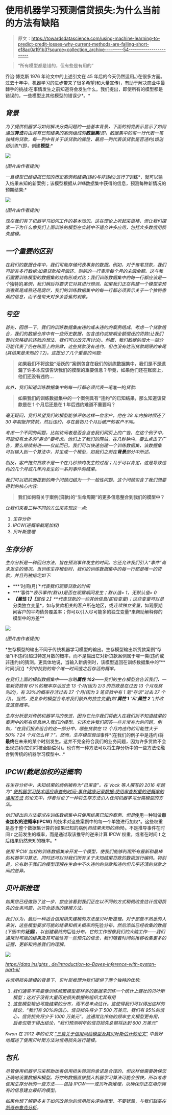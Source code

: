 # 使用机器学习预测信贷损失:为什么当前的方法有缺陷

> 原文：<https://towardsdatascience.com/using-machine-learning-to-predict-credit-losses-why-current-methods-are-falling-short-e18ac0a191b3?source=collection_archive---------54----------------------->

> “所有模型都是错的，但有些是有用的”

乔治·博克斯 1976 年论文中的上述引文在 45 年后的今天仍然适用。)在很多方面。过去十年中，机器学习的进步带来了很多希望(和大量宣传)，有助于解决商业中最棘手的挑战:在事情发生之前知道将会发生什么。我们提出，即使所有的模型都是错误的，一些模型比其他模型的错误少*。*

## *背景*

*为了提供机器学习如何解决分类问题的一些基本背景，下面的视觉表示显示了如何通过**算法**将由具有已知结果的案例组成的**数据集**(即，数据集中的每一行代表一笔独特的贷款，每一列中有关于该贷款的属性，最后一列代表该贷款是否违约)馈送给*训练*(即，创建**模型**:*

*![](img/f3acc4e9158a54e717269e0020d2edae.png)*

*(图片由作者提供)*

*一旦模型已经根据已知的历史案例和结果(违约与非违约)进行了*训练*，就可以输入结果未知的新案例；该模型根据从*训练*数据集中获得的信息，预测每种新情况的预期结果:*

*![](img/83f07b15902458283fa9af7214c4a12a.png)*

*(图片由作者提供)*

*现在我们有了机器学习如何工作的基本知识。这在理论上听起来很棒，但让我们探索一下为什么像我们上面训练的模型在实践中不适合许多应用，包括大多数信用损失建模。*

## *一个重要的区别*

*在我们的数据仓库中，我们可能存储代表事务的数据。例如，对于每笔贷款，我们可能有多行数据:如果贷款按月偿还，则新的一行表示每个月的未偿余额。这与我们需要训练模型的数据集的结构形成对比；我们训练数据集中的每一行都应该是一个*独特的*案例，我们稍后将要求它对其进行预测。如果我们正在构建一个模型来预测香蕉是成熟还是腐烂，我们的训练数据集中的每一行都必须表示关于一个独特香蕉的信息，而不是每天对多余香蕉的观察。*

## *亏空*

*首先，回想一下，我们的训练数据集由违约或未违约的案例组成。考虑一个贷款组合，我们的数据仓库中有一些历史数据，包含违约或按期全额偿还的贷款(让我们暂时忽略提前还款的想法，我们可以改天再讨论)。然而，我们数据的很大一部分可能代表了仍在账面上的贷款，这些贷款没有违约，但也没有达到贷款期限的末尾(其结果是未知的 T2)。这提出了几个重要的问题:*

> **如果我们不将这些“活跃的”案例包含在我们的训练数据集中，我们是不是遗漏了许多本应该告诉我们的模型的重要信息？毕竟，如果他们还在账面上，他们还没有违约…**

*此外，我们知道训练数据集中的每一行都必须代表一笔*唯一的*贷款:*

> **如果我们的训练数据集中的一个案例具有“违约”的已知结果，那么知道该贷款是在 1 个月后还是在 1 年后违约难道不重要吗？**

*毫无疑问，我们希望我们的模型能够评估这样一位客户，他在 28 年内按时偿还了 30 年期抵押贷款，然后违约，与在最初几个月后破产的客户不同。*

*考虑一个不同的问题，比如访问者是否会点击我们网页上的广告。在这个例子中，可能没有太多的“寿命”要考虑。他们上了我们的网站，在几秒钟内，要么点击了广告，要么继续前进——仅此而已。我们可以快速创建一个训练数据集，该数据集可以输入到一个算法中，并生成一个模型，如我们之前在**背景**部分中所述。*

*相反，客户拖欠贷款不是一个在几秒钟内发生的过程；几乎可以肯定，这是导致违约的几个月或几年内发生的一系列事件的结果。*

*我们可以把前面提到的两个问题归结为一个一般性问题，这个问题包含了我们想要得到的核心内容:*

> **我们如何将关于案例(贷款)的“生命周期”的更多信息整合到我们的模型中？**

*让我们来看三种不同的方法来实现这一点:*

1.  *生存分析*
2.  *IPCW(逆概率截尾加权)*
3.  *贝叶斯推理*

## *生存分析*

*生存分析是一种回归方法，旨在预测事件发生的时间。它还允许我们引入“事件”尚未发生的情况。当训练生存模型时，我们的训练数据集中的每一行都是唯一的贷款，并且列被指定如下:*

*   ***‘时间(月)’**代表我们观察贷款的时间*
*   ***‘事件’**表示事件(默认)是否在观察期间发生；默认值= 1，无默认值= 0*
*   ***【属性 1】****【属性 2】**代表贷款的一些其他信息(即自变量)；这些变量可以是*分类独立变量*，如与贷款相关的客户所在地区，或*连续独立变量*，如观察期间客户的平均债务覆盖率；你可以引入尽可能多的独立变量*来帮助解释你的模型中的方差**

*![](img/fa26f812416dda6c63347eee0ada9f25.png)*

*(图片由作者提供)*

*生存模型的输出不同于传统机器学习模型的输出。生存模型输出新贷款案例“存活”(不违约)超过特定月数的概率，而不是输出它对新贷款案例属于哪一类(违约或非违约)的猜测。更具体地说，当输入新病例时，该模型返回在训练数据集中的“**时间(月)】**列中找到的每个唯一时间值之后存活的概率。*

*在我们上面的模拟数据集中——忽略**属性 1**&**2**——我们的生存模型会告诉我们，一笔新贷款有 67%的概率存活过去 13 个月(因为 2/3 的贷款是在过去 13 个月观察到的)，有 33%的概率存活过去 27 个月(因为 3 笔贷款中有 1 笔“存活”过去 27 个月)。当然，更复杂的模型会考虑我们额外的独立变量(如'**属性 1** '和'**属性 2** ')并改变这些概率。*

*生存分析是对传统机器学习的改进，因为它允许我们将嵌入在我们尚不知道结果的案例中的所有信息纳入我们的模型。它还允许我们回答一些非常有力的问题，例如，“在我们投资组合的这一部分中，哪些贷款在 12 个月内违约的可能性大于 50%？24 个月怎么样？”。然而，生存模型假设*事件*(在我们的例子中是违约)将**最终**在未来的某个时刻发生。这并不完全符合我们的业务问题，因为许多贷款不会出现违约(它们将被全额偿付)。也许有一种方法可以将生存分析中的一些方法论融合到传统的机器学习模型中…*

## *IPCW(截尾加权的逆概率)*

*在生存分析中，未知结果的病例被称为“已审查”。在 Vock 等人撰写的 2016 年题为“ [*使机器学习技术适应审查的时间-事件健康记录数据:使用审查权重的逆概率的通用方法*](https://europepmc.org/article/pmc/pmc4893987) 的论文中，作者讨论了一种将生存方法引入任何机器学习分类模型的方法。*

*他们提出的方法要求在训练数据集中只使用结果已知的案例，但是*使用一种叫做**审查加权的逆概率(IPCW)** 的技术对这些案例中的每一个单独进行加权*。这些权重是基于整个数据集计算的(结果已知的病例*和结果未知的病例*)。不是推导事件在时间 *t* 之前发生的概率，而是通过取该推导的逆来计算 IPCW 权重，或者在时间 *t* 之后结果仍然未知的概率。*

*使用 IPCW 加权的训练数据集来开发一个模型，使我们能够利用所有最新和最棒的机器学习算法，同时还可以对我们所有关于未知结果贷款的数据进行编码。特别是，它有助于我们的模型理解在生命中不久违约的贷款和违约但几乎还清的贷款之间的差异。*

## *贝叶斯推理*

*如果您已经做到了这一步，您应该看到我们正在以不同的方式稍微改变估计信用损失的业务问题，以符合适当的建模方法。*

*我们认为，最后一种适合信用损失建模的方法是贝叶斯推理。对于那些不熟悉的人来说，这些模型要求可能的结果和相关概率的*先验*分布，然后添加已经收集的数据(下图中的**证据**)，以创建最终的*后验*分布。它的工作很像我们的大脑工作——我们通常对可能的结果及其可能性有一些预先的信念，我们随着时间的推移收集更多的证据，更新和完善我们的理解。*

*![](img/825bdb21ead83322819c08e196fa73a1.png)*

*[https://data insights . de/introduction-to-Bayes-inference-with-pystan-part-ii/](https://datainsights.de/introduction-to-bayesian-inference-with-pystan-part-ii/)*

*在信用损失建模的背景下，贝叶斯推理为我们提供了两个独特的优势:*

1.  *我们通常不需要像训练频繁模型那样多的数据来训练一个统计上健壮的贝叶斯模型；这对于没有大量历史损失数据的组织尤其有用*
2.  *这些模型输出可能结果的分布，而不是单点估计。这使得我们可以得出这样的结论，“我们有 90%的信心，信贷损失将少于 500 万美元，我们有 95%的信心，信贷损失将少于 1000 万美元”。这通常比传统的频率主义模型更有用，后者仅限于得出结论，“我们预测明年的信贷损失总额将达到 600 万美元”*

*Kwon 在 2012 年的论文 [*“三篇关于信用风险模型及其贝叶斯估计的论文”*](http://nrs.harvard.edu/urn-3:HUL.InstRepos:9288549) 中最好地概述了使用贝叶斯方法对信用损失进行建模。*

## *包扎*

*尽管使用机器学习来帮助改善信用损失预测的承诺是合理的，但这样做需要确保您正确地设置数据和模型。将你的数据直接插入机器学习算法可能会很快，所以考虑使用生存分析的一些方法——包括 IPCW——或贝叶斯推理，以确保你正在用你拥有的信息建立最好的模型。*

*如果你想了解更多关于如何改善你的信用损失评估模型，不要犹豫，与我们联系在[凯奇布鲁克分析](https://www.ketchbrookanalytics.com/contact)。*